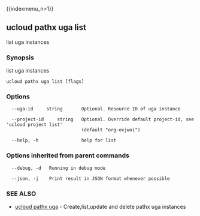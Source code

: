 {{indexmenu_n>1}}

## ucloud pathx uga list

list uga instances

### Synopsis

list uga instances

```
ucloud pathx uga list [flags]
```

### Options

```
  --uga-id     string       Optional. Resource ID of uga instance 

  --project-id     string   Optional. Override default project-id, see 'ucloud project list'
                            (default "org-oxjwoi") 

  --help, -h                help for list 

```

### Options inherited from parent commands

```
  --debug, -d   Running in debug mode 

  --json, -j    Print result in JSON format whenever possible 

```

### SEE ALSO

* [ucloud pathx uga](software/cli/cmd/ucloud/pathx/uga)	 - Create,list,update and delete pathx uga instances

